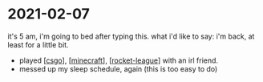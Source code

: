 # 2021-02-07

it's 5 am, i'm going to bed after typing this. what i'd like to say: i'm back, at least for a little bit.

- played [[csgo]], [[minecraft]], [[rocket-league]] with an irl friend.
- messed up my sleep schedule, again (this is too easy to do)

[//begin]: # "Autogenerated link references for markdown compatibility"
[csgo]: csgo.md "csgo"
[minecraft]: minecraft.md "minecraft"
[rocket-league]: rocket-league.md "rocket-league"
[//end]: # "Autogenerated link references"